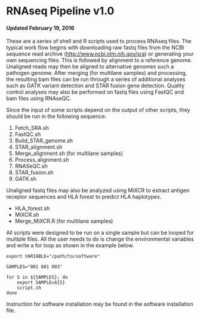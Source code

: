# RNAseq Pipeline v1.0
#### Updated February 19, 2016
These are a series of shell and R scripts used to process RNAseq files.  The typical work flow begins with downloading raw fastq files from the NCBI sequence read archive (http://www.ncbi.nlm.nih.gov/sra) or generating your own sequencing files.  This is followed by alignment to a reference genome.  Unaligned reads may then be aligned to alternative genomes such a pathogen genome.  After merging (for multilane samples) and processing, the resulting bam files can be run through a series of additional analyses such as GATK variant detection and STAR fusion gene detection.  Quality control analyses may also be performed on fastq files using FastQC and bam files using RNAseQC.  

Since the input of some scripts depend on the output of other scripts, they should be run in the following sequence:

1. Fetch_SRA.sh
2. FastQC.sh
3. Build_STAR_genome.sh
4. STAR_alignment.sh
5. Merge_alignment.sh (for multilane samples)
6. Process_alignment.sh
7. RNASeQC.sh
8. STAR_fusion.sh
9. GATK.sh


Unaligned fastq files may also be analyzed using MiXCR to extract antigen receptor sequences and HLA forest to predict HLA haplotypes.

* HLA_forest.sh
* MiXCR.sh
* Merge_MiXCR.R (for multilane samples)

All scripts were designed to be run on a single sample but can be looped for multiple files.  All the user needs to do is change the environmental variables and write a for loop as shown in the example below.

```
export VARIABLE="/path/to/software"

SAMPLES="001 001 003"

for S in ${SAMPLES}; do
    export SAMPLE=${S}
    script.sh
done
```

Instruction for software installation may be found in the software installation file.